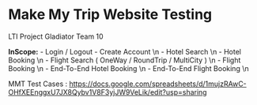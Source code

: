# Make My Trip Website Testing
LTI Project Gladiator Team 10

**InScope:**
      - Login / Logout
      - Create Account \n
      - Hotel Search \n
      - Hotel Booking \n
      - Flight Search ( OneWay / RoundTrip / MultiCity ) \n
      - Flight Booking \n
      - End-To-End Hotel Booking \n
      - End-To-End Flight Booking \n

MMT Test Cases : https://docs.google.com/spreadsheets/d/1mujzRAwC-OHfXEEnggxU7JX8Qybv1V8F3yjJW9VeLik/edit?usp=sharing
